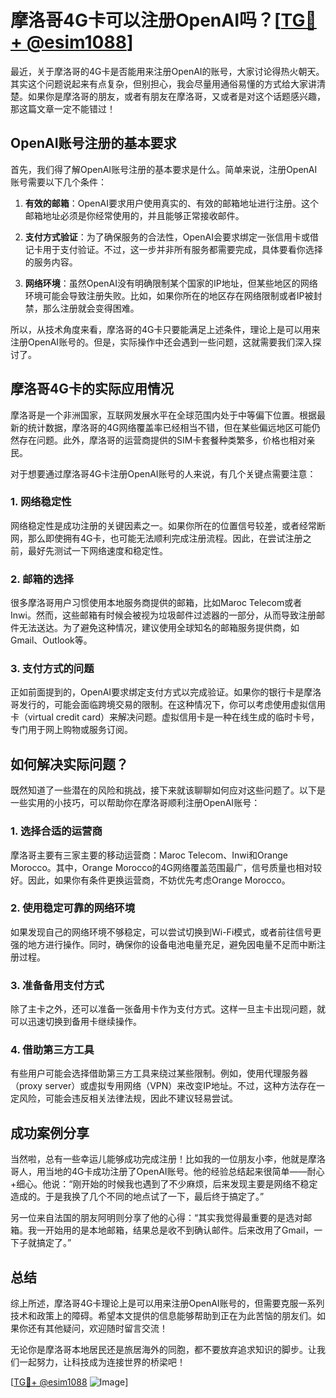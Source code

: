 # 摩洛哥4G卡可以注册OpenAI吗？[[TG💪+ @esim1088](https://t.me/s/esim1088)]

最近，关于摩洛哥的4G卡是否能用来注册OpenAI的账号，大家讨论得热火朝天。其实这个问题说起来有点复杂，但别担心，我会尽量用通俗易懂的方式给大家讲清楚。如果你是摩洛哥的朋友，或者有朋友在摩洛哥，又或者是对这个话题感兴趣，那这篇文章一定不能错过！

## OpenAI账号注册的基本要求

首先，我们得了解OpenAI账号注册的基本要求是什么。简单来说，注册OpenAI账号需要以下几个条件：

1. **有效的邮箱**：OpenAI要求用户使用真实的、有效的邮箱地址进行注册。这个邮箱地址必须是你经常使用的，并且能够正常接收邮件。
   
2. **支付方式验证**：为了确保服务的合法性，OpenAI会要求绑定一张信用卡或借记卡用于支付验证。不过，这一步并非所有服务都需要完成，具体要看你选择的服务内容。

3. **网络环境**：虽然OpenAI没有明确限制某个国家的IP地址，但某些地区的网络环境可能会导致注册失败。比如，如果你所在的地区存在网络限制或者IP被封禁，那么注册就会变得困难。

所以，从技术角度来看，摩洛哥的4G卡只要能满足上述条件，理论上是可以用来注册OpenAI账号的。但是，实际操作中还会遇到一些问题，这就需要我们深入探讨了。

## 摩洛哥4G卡的实际应用情况

摩洛哥是一个非洲国家，互联网发展水平在全球范围内处于中等偏下位置。根据最新的统计数据，摩洛哥的4G网络覆盖率已经相当不错，但在某些偏远地区可能仍然存在问题。此外，摩洛哥的运营商提供的SIM卡套餐种类繁多，价格也相对亲民。

对于想要通过摩洛哥4G卡注册OpenAI账号的人来说，有几个关键点需要注意：

### 1. 网络稳定性

网络稳定性是成功注册的关键因素之一。如果你所在的位置信号较差，或者经常断网，那么即使拥有4G卡，也可能无法顺利完成注册流程。因此，在尝试注册之前，最好先测试一下网络速度和稳定性。

### 2. 邮箱的选择

很多摩洛哥用户习惯使用本地服务商提供的邮箱，比如Maroc Telecom或者Inwi。然而，这些邮箱有时候会被视为垃圾邮件过滤器的一部分，从而导致注册邮件无法送达。为了避免这种情况，建议使用全球知名的邮箱服务提供商，如Gmail、Outlook等。

### 3. 支付方式的问题

正如前面提到的，OpenAI要求绑定支付方式以完成验证。如果你的银行卡是摩洛哥发行的，可能会面临跨境交易的限制。在这种情况下，你可以考虑使用虚拟信用卡（virtual credit card）来解决问题。虚拟信用卡是一种在线生成的临时卡号，专门用于网上购物或服务订阅。

## 如何解决实际问题？

既然知道了一些潜在的风险和挑战，接下来就该聊聊如何应对这些问题了。以下是一些实用的小技巧，可以帮助你在摩洛哥顺利注册OpenAI账号：

### 1. 选择合适的运营商

摩洛哥主要有三家主要的移动运营商：Maroc Telecom、Inwi和Orange Morocco。其中，Orange Morocco的4G网络覆盖范围最广，信号质量也相对较好。因此，如果你有条件更换运营商，不妨优先考虑Orange Morocco。

### 2. 使用稳定可靠的网络环境

如果发现自己的网络环境不够稳定，可以尝试切换到Wi-Fi模式，或者前往信号更强的地方进行操作。同时，确保你的设备电池电量充足，避免因电量不足而中断注册过程。

### 3. 准备备用支付方式

除了主卡之外，还可以准备一张备用卡作为支付方式。这样一旦主卡出现问题，就可以迅速切换到备用卡继续操作。

### 4. 借助第三方工具

有些用户可能会选择借助第三方工具来绕过某些限制。例如，使用代理服务器（proxy server）或虚拟专用网络（VPN）来改变IP地址。不过，这种方法存在一定风险，可能会违反相关法律法规，因此不建议轻易尝试。

## 成功案例分享

当然啦，总有一些幸运儿能够成功完成注册！比如我的一位朋友小李，他就是摩洛哥人，用当地的4G卡成功注册了OpenAI账号。他的经验总结起来很简单——耐心+细心。他说：“刚开始的时候我也遇到了不少麻烦，后来发现主要是网络不稳定造成的。于是我换了几个不同的地点试了一下，最后终于搞定了。”

另一位来自法国的朋友阿明则分享了他的心得：“其实我觉得最重要的是选对邮箱。我一开始用的是本地邮箱，结果总是收不到确认邮件。后来改用了Gmail，一下子就搞定了。”

## 总结

综上所述，摩洛哥4G卡理论上是可以用来注册OpenAI账号的，但需要克服一系列技术和政策上的障碍。希望本文提供的信息能够帮助到正在为此苦恼的朋友们。如果你还有其他疑问，欢迎随时留言交流！

无论你是摩洛哥本地居民还是旅居海外的同胞，都不要放弃追求知识的脚步。让我们一起努力，让科技成为连接世界的桥梁吧！

[[TG💪+ @esim1088](https://t.me/s/esim1088) ![Image](https://i.postimg.cc/4NQfJmqS/Snipaste-2025-05-13-00-14-12.png)]